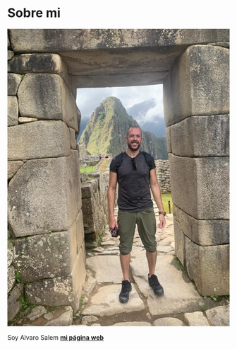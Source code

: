 # Sobre mi

![](../images/Alvaro.jpg)

Soy Alvaro Salem
 **[mi página web](https://cronostop.github.io/alvaro_salem/)**
